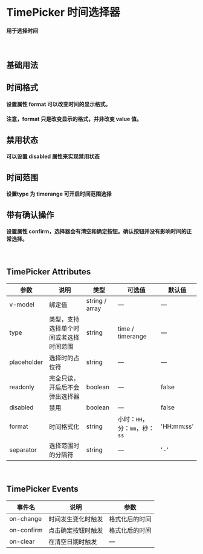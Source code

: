 <script setup>
import demo1 from './demo1.vue'
import demo2 from './demo2.vue'
import demo3 from './demo3.vue'
import demo4 from './demo4.vue'
import demo5 from './demo5.vue'
import preview from '@/components/preview.vue'
</script>


# TimePicker 时间选择器

#### 用于选择时间

<br/>

## 基础用法
<div class="source">
  <demo1/>
</div>
<preview compName="time-picker" demoName="demo1"/>


## 时间格式 
#### 设置属性 format 可以改变时间的显示格式。
#### 注意，format 只是改变显示的格式，并非改变 value 值。
<div class="source">
  <demo2/>
</div>
<preview compName="time-picker" demoName="demo2"/>


## 禁用状态
#### 可以设置 disabled 属性来实现禁用状态
<div class="source">
  <demo3/>
</div>
<preview compName="time-picker" demoName="demo3"/>


## 时间范围
#### 设置type 为 timerange 可开启时间范围选择
<div class="source">
  <demo4/>
</div>
<preview compName="time-picker" demoName="demo4"/>

## 带有确认操作 
#### 设置属性 confirm，选择器会有清空和确定按钮。确认按钮并没有影响时间的正常选择。
<div class="source">
  <demo5/>
</div>
<preview compName="time-picker" demoName="demo5"/>

<br/>

## TimePicker Attributes
| 参数            | 说明                         | 类型             | 可选值                  | 默认值  |
|---------------  |----------------------        |---------------- |-----------------------  |-------- |
|  v-model        | 绑定值                       | string / array   | —                       | —       |
| type            | 类型，支持选择单个时间或者选择时间范围 | string   | time / timerange         | —      |
| placeholder     | 选择时的占位符                | string           |   —                     | —       |
| readonly        | 完全只读，开启后不会弹出选择器 | boolean          | —                       | false    |
| disabled        | 禁用                         | boolean          | —                       | false     |
| format          | 时间格式化                   | string     | 小时：`HH`，分：`mm`，秒：`ss`  | 'HH:mm:ss' |
| separator        | 选择范围时的分隔符           | string            | —                      |  	'-'     |

<br/>

## TimePicker Events
| 事件名                   | 说明                   | 参数          |
|---------------------    |--------------          |---------      |
| on-change               | 时间发生变化时触发      | 格式化后的时间 |
| on-confirm              | 点击确定按钮时触发      | 格式化后的时间 |
| on-clear                | 在清空日期时触发        | —             |